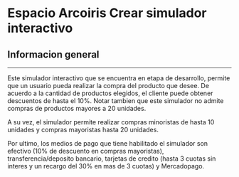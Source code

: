 # Espacio Arcoiris Crear simulador interactivo  

## Informacion general
***
Este simulador interactivo que se encuentra en etapa de desarrollo, permite que un usuario pueda realizar la compra del producto que desee. De acuerdo a la cantidad de productos elegidos, el cliente puede obtener descuentos de hasta el 10%. Notar tambien que este simulador no admite compras de productos mayores a 20 unidades.

A su vez, el simulador permite realizar compras minoristas de hasta 10 unidades y compras mayoristas hasta 20 unidades.

Por ultimo, los medios de pago que tiene habilitado el simulador son efectivo (10% de descuento en compras mayoristas), transferencia/deposito bancario, tarjetas de credito (hasta 3 cuotas sin interes y un recargo del 30% en mas de 3 cuotas) y Mercadopago. 